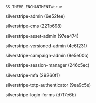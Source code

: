 ```
SS_THEME_ENCHANTMENT=true
```

silverstripe-admin (6e52fee) 

silverstripe-cms (221b698)

silverstripe-asset-admin (97ea474)

silverstripe-versioned-admin (4e6f231)

silverstripe-campaign-admin (9e5e00b)

silverstripe-session-manager (246c5ec)

silverstripe-mfa (29260f1)

silverstripe-totp-authenticator (9ea9c5e)

silverstripe-login-forms (d7f7e6b)
